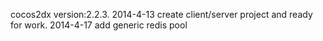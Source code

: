 cocos2dx version:2.2.3.
2014-4-13 create client/server project and ready for work.
2014-4-17 add generic redis pool
